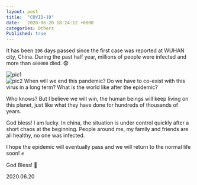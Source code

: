 ```yaml
---
layout: post
title:  "COVID-19"
date:   2020-06-20 18:24:12 +0800
categories: Others
Published: true
---
```

It has been `196` days passed since the first case was reported at WUHAN city, China. During the past half year, millions of people were infected and more than `400000` died. :fearful:

![pic1]({{site.baseurl}}/assets/image/others-covid19-02.png)   
![pic2]({{site.baseurl}}/assets/image/others-covid19-01.png) 
When will we end this pandemic? Do we have to co-exist with this virus in a long term? What is the world like after the epidemic? 

Who knows? But I believe we will win, the human beings will keep living on this planet, just like what they have done for hundreds of thousands of years. 

God bless! I am lucky. In china, the situation is under control quickly after a short chaos at the beginning. People around me, my family and friends are all healthy, no one was infected. 

I hope the epidemic will eventually pass and we will return to the normal life soon! :fist: 

God Bless! :pray:

2020.06.20